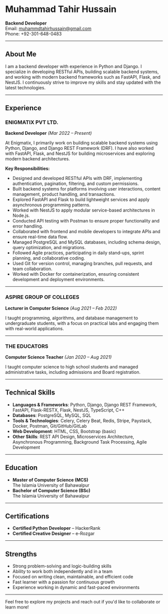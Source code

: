 # Muhammad Tahir Hussain

**Backend Developer**  
Email: [muhammdtahirhussain@gmail.com](mailto:muhammdtahirhussain@gmail.com)  
Phone: +92-301-648-0483  

---

## About Me

I am a backend developer with experience in Python and Django. I specialize in developing RESTful APIs, building scalable backend systems, and working with modern backend frameworks such as FastAPI, Flask, and NestJS. I continuously strive to improve my skills and stay updated with the latest technologies.

---

## Experience

### ENIGMATIX PVT LTD.
**Backend Developer** *(Mar 2022 – Present)*  

At Enigmatix, I primarily work on building scalable backend systems using Python, Django, and Django REST Framework (DRF). I have also worked with FastAPI, Flask, and NestJS for building microservices and exploring modern backend architectures.

**Key Responsibilities:**
- Designed and developed RESTful APIs with DRF, implementing authentication, pagination, filtering, and custom permissions.
- Built backend systems for platforms involving user interactions, content management, product handling, and transactions.
- Explored FastAPI and Flask to build lightweight services and apply asynchronous programming patterns.
- Worked with NestJS to apply modular service-based architectures in Node.js.
- Conducted API testing with Postman to ensure proper functionality and error handling.
- Collaborated with frontend and mobile developers to integrate APIs and ensure real-time data flow.
- Managed PostgreSQL and MySQL databases, including schema design, query optimization, and migrations.
- Followed Agile practices, participating in daily stand-ups, sprint planning, and collaborative coding.
- Used Git for version control, managing branches, pull requests, and team collaboration.
- Worked with Docker for containerization, ensuring consistent development and deployment environments.

---

### ASPIRE GROUP OF COLLEGES
**Lecturer in Computer Science** *(Aug 2021 – Feb 2022)*  

I taught programming, algorithms, and database management to undergraduate students, with a focus on practical labs and engaging them with real-world applications.

---

### THE EDUCATORS
**Computer Science Teacher** *(Jan 2020 – Aug 2021)*  

I taught computer science to high school students and managed administrative tasks, including admissions and Board registration.

---

## Technical Skills

- **Languages & Frameworks**: Python, Django, Django REST Framework, FastAPI, Flask-RESTX, Flask, NestJS, TypeScript, C++
- **Databases**: PostgreSQL, MySQL, SQL
- **Tools & Technologies**: Celery, Celery Beat, Redis, Stripe, Paystack, Docker, Postman, Git/GitHub/GitLab
- **Web Development**: HTML, CSS, Bootstrap (basic)
- **Other Skills**: REST API Design, Microservices Architecture, Asynchronous Programming, Background Task Processing, Agile Development

---

## Education

- **Master of Computer Science (MCS)**  
  The Islamia University of Bahawalpur
- **Bachelor of Computer Science (BSc)**  
  The Islamia University of Bahawalpur

---

## Certifications

- **Certified Python Developer** – HackerRank
- **Certified Creative Designer** – e-Rozgar

---

## Strengths

- Strong problem-solving and logic-building skills
- Ability to work both independently and in a team
- Focused on writing clean, maintainable, and efficient code
- Fast learner with a passion for continuous growth
- Experience working in dynamic and fast-paced environments

---

Feel free to explore my projects and reach out if you'd like to collaborate or learn more!
